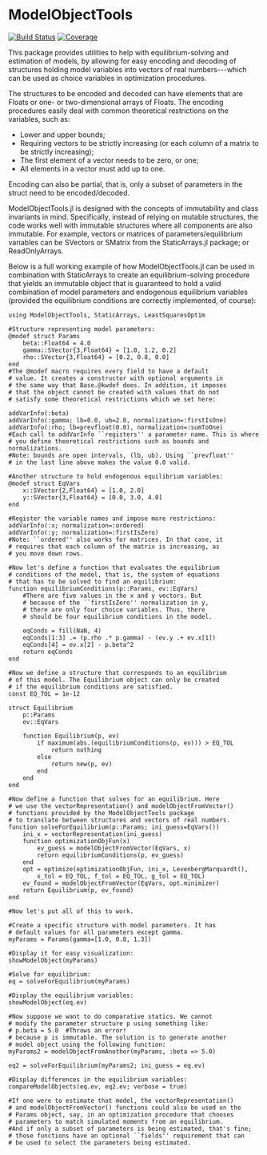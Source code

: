 # ModelObjectTools

[![Build Status](https://github.com/haanwinckel/ModelObjectTools.jl/actions/workflows/CI.yml/badge.svg?branch=main)](https://github.com/haanwinckel/ModelObjectTools.jl/actions/workflows/CI.yml?query=branch%3Amain)
[![Coverage](https://codecov.io/gh/haanwinckel/ModelObjectTools.jl/branch/main/graph/badge.svg)](https://codecov.io/gh/haanwinckel/ModelObjectTools.jl)

This package provides utilities to help with equilibrium-solving and estimation of models, by allowing for easy encoding and decoding of structures holding model variables into vectors of real numbers---which can be used as choice variables in optimization procedures.

The structures to be encoded and decoded can have elements that are Floats or one- or two-dimensional arrays of Floats. The encoding procedures easily deal with common theoretical restrictions on the variables, such as:
- Lower and upper bounds;
- Requiring vectors to be strictly increasing (or each column of a matrix to be strictly increasing);
- The first element of a vector needs to be zero, or one;
- All elements in a vector must add up to one.

Encoding can also be partial, that is, only a subset of parameters in the struct need to be encoded/decoded.

ModelObjectTools.jl is designed with the concepts of immutability and class invariants in mind. Specifically, instead of relying on mutable structures, the code works well with immutable structures where all components are also immutable. For example, vectors or matrices of parameters/equilibrium variables can be SVectors or SMatrix from the StaticArrays.jl package; or ReadOnlyArrays.

Below is a full working example of how ModelObjectTools.jl can be used in combination with StaticArrays to create an equilibrium-solving procedure that yields an immutable object that is guaranteed to hold a valid combination of model parameters and endogenous equilibrium variables (provided the equilibrium conditions are correctly implemented, of course):

```
using ModelObjectTools, StaticArrays, LeastSquaresOptim

#Structure representing model parameters:
@modef struct Params
    beta::Float64 = 4.0
    gamma::SVector{3,Float64} = [1.0, 1.2, 0.2]
    rho::SVector{3,Float64} = [0.2, 0.8, 0.0]
end
#The @modef macro requires every field to have a default
# value. It creates a constructor with optional arguments in 
# the same way that Base.@kwdef does. In addition, it imposes 
# that the object cannot be created with values that do not 
# satisfy some theoretical restrictions which we set here:

addVarInfo(:beta)
addVarInfo(:gamma; lb=0.0, ub=2.0, normalization=:firstIsOne)
addVarInfo(:rho; lb=prevfloat(0.0), normalization=:sumToOne)
#Each call to addVarInfo ``registers'' a parameter name. This is where
# you define theoretical restrictions such as bounds and normalizations.
#Note: bounds are open intervals, (lb, ub). Using ``prevfloat'' 
# in the last line above makes the value 0.0 valid.

#Another structure to hold endogenous equilibrium variables:
@modef struct EqVars
    x::SVector{2,Float64} = [1.0, 2.0]
    y::SVector{3,Float64} = [0.0, 3.0, 4.0]
end

#Register the variable names and impose more restrictions:
addVarInfo(:x; normalization=:ordered)
addVarInfo(:y; normalization=:firstIsZero)
#Note: ``ordered'' also works for matrices. In that case, it 
# requires that each column of the matrix is increasing, as
# you move down rows.

#Now let's define a function that evaluates the equilibrium 
# conditions of the model, that is, the system of equations 
# that has to be solved to find an equilibrium:
function equilibriumConditions(p::Params, ev::EqVars)
    #There are five values in the x and y vectors. But
    # because of the ``firstIsZero'' normalization in y,
    # there are only four choice variables. Thus, there
    # should be four equilibrium conditions in the model.

    eqConds = fill(NaN, 4)
    eqConds[1:3] .= (p.rho .* p.gamma) - (ev.y .+ ev.x[1])
    eqConds[4] = ev.x[2] - p.beta^2
    return eqConds
end

#Now we define a structure that corresponds to an equilibrium 
# of this model. The Equilibrium object can only be created 
# if the equilibrium conditions are satisfied.
const EQ_TOL = 1e-12

struct Equilibrium
    p::Params
    ev::EqVars

    function Equilibrium(p, ev)
        if maximum(abs.(equilibriumConditions(p, ev))) > EQ_TOL
            return nothing
        else
            return new(p, ev)
        end
    end
end

#Now define a function that solves for an equilibrium. Here 
# we use the vectorRepresentation() and modelObjectFromVector() 
# functions provided by the ModelObjectTools package 
# to translate between structures and vectors of real numbers.
function solveForEquilibrium(p::Params; ini_guess=EqVars())
    ini_x = vectorRepresentation(ini_guess)
    function optimizationObjFun(x)
        ev_guess = modelObjectFromVector(EqVars, x)
        return equilibriumConditions(p, ev_guess)
    end
    opt = optimize(optimizationObjFun, ini_x, LevenbergMarquardt(), 
        x_tol = EQ_TOL, f_tol = EQ_TOL, g_tol = EQ_TOL)
    ev_found = modelObjectFromVector(EqVars, opt.minimizer)
    return Equilibrium(p, ev_found)
end

#Now let's put all of this to work.

#Create a specific structure with model parameters. It has 
# default values for all parameters except gamma.
myParams = Params(gamma=[1.0, 0.8, 1.3])

#Display it for easy visualization:
showModelObject(myParams)

#Solve for equilibrium:
eq = solveForEquilibrium(myParams)

#Display the equilibrium variables:
showModelObject(eq.ev)

#Now suppose we want to do comparative statics. We cannot 
# modify the parameter structure p using something like:
# p.beta = 5.0  #Throws an error!
# because p is immutable. The solution is to generate another 
# model object using the following function:
myParams2 = modelObjectFromAnother(myParams, :beta => 5.0)

eq2 = solveForEquilibrium(myParams2; ini_guess = eq.ev)

#Display differences in the equilibrium variables:
compareModelObjects(eq.ev, eq2.ev; verbose = true)

#If one were to estimate that model, the vectorRepresentation()
# and modelObjectFromVector() functions could also be used on the 
# Params object, say, in an optimization procedure that chooses 
# parameters to match simulated moments from an equilibrium.
#And if only a subset of parameters is being estimated, that's fine;
# those functions have an optional ``fields'' requirement that can 
# be used to select the parameters being estimated.
```
